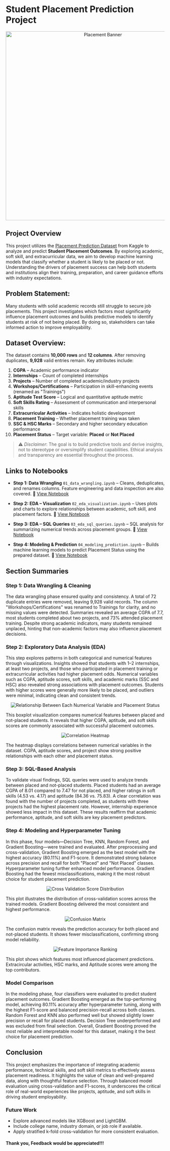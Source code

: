 # Student Placement Prediction Project

<div style="text-align: center;">
  <img src="images/Placement.png" alt="Placement Banner" width="600"/>
</div>

## Project Overview
This project utilizes the [Placement Prediction Dataset](https://www.kaggle.com/datasets/ruchikakumbhar/placement-prediction-dataset) from Kaggle to analyze and predict **Student Placement Outcomes**. By exploring academic, soft skill, and extracurricular data, we aim to develop machine learning models that classify whether a student is likely to be placed or not. Understanding the drivers of placement success can help both students and institutions align their training, preparation, and career guidance efforts with industry expectations.

## Problem Statement:
Many students with solid academic records still struggle to secure job placements. This project investigates which factors most significantly influence placement outcomes and builds predictive models to identify students at risk of not being placed. By doing so, stakeholders can take informed action to improve employability.

## Dataset Overview:
The dataset contains **10,000 rows** and **12 columns**. After removing duplicates, **9,928** valid entries remain. Key attributes include:

1. **CGPA** – Academic performance indicator
2. **Internships** – Count of completed internships
3. **Projects** – Number of completed academic/industry projects
4. **Workshops/Certifications** – Participation in skill-enhancing events (renamed as "Trainings")
5. **Aptitude Test Score** – Logical and quantitative aptitude metric
6. **Soft Skills Rating** – Assessment of communication and interpersonal skills
7. **Extracurricular Activities** – Indicates holistic development
8. **Placement Training** – Whether placement training was taken
9. **SSC & HSC Marks** – Secondary and higher secondary education performance
10. **Placement Status** – Target variable: **Placed** or **Not Placed**

> ⚠️ *Disclaimer*: The goal is to build predictive tools and derive insights, not to stereotype or oversimplify student capabilities. Ethical analysis and transparency are essential throughout the process.

## Links to Notebooks

* **Step 1: Data Wrangling**
  `01_data_wrangling.ipynb` – Cleans, deduplicates, and renames columns. Feature engineering and data inspection are also covered.
  🔗 [View Notebook](./01_data_wrangling.ipynb)

* **Step 2: EDA – Visualization**
  `02_eda_visualization.ipynb` – Uses plots and charts to explore relationships between academic, soft skill, and placement factors.
  🔗 [View Notebook](./02_eda_visualization.ipynb)

* **Step 3: EDA – SQL Queries**
  `03_eda_sql_queries.ipynb` – SQL analysis for summarizing numerical trends across placement groups.
  🔗 [View Notebook](./03_eda_sql_queries.ipynb)

* **Step 4: Modeling & Prediction**
  `04_modeling_prediction.ipynb` – Builds machine learning models to predict Placement Status using the prepared dataset.
  🔗 [View Notebook](./04_modeling_prediction.ipynb)

## Section Summaries

### Step 1: Data Wrangling & Cleaning

The data wrangling phase ensured quality and consistency. A total of 72 duplicate entries were removed, leaving 9,928 valid records. The column "Workshops/Certifications" was renamed to Trainings for clarity, and no missing values were detected. Summaries revealed an average CGPA of 7.7, most students completed about two projects, and 73% attended placement training. Despite strong academic indicators, many students remained unplaced, hinting that non-academic factors may also influence placement decisions.

### Step 2: Exploratory Data Analysis (EDA)

This step explores patterns in both categorical and numerical features through visualizations. Insights showed that students with 1–2 internships, at least two projects, and those who participated in placement training or extracurricular activities had higher placement odds. Numerical variables such as CGPA, aptitude scores, soft skills, and academic marks (SSC and HSC) also revealed strong associations with placement outcomes. Students with higher scores were generally more likely to be placed, and outliers were minimal, indicating clean and consistent trends.

<p align="center">
  <img src="images/Boxplots.png" alt="Relationship Between Each Numerical Variable and Placement Status" />
</p>

This boxplot visualization compares numerical features between placed and not-placed students. It reveals that higher CGPA, aptitude, and soft skills scores are commonly associated with successful placement outcomes.

<p align="center">
  <img src="images/Correlation_Heatmap.png" alt="Correlation Heatmap" />
</p>

The heatmap displays correlations between numerical variables in the dataset.
CGPA, aptitude scores, and project show strong positive relationships with each other and placement status.

### Step 3: SQL-Based Analysis

To validate visual findings, SQL queries were used to analyze trends between placed and not-placed students. Placed students had an average CGPA of 8.01 compared to 7.47 for not placed, and higher ratings in soft skills (4.53 vs. 4.17) and aptitude (84.36 vs. 75.83). A clear correlation was found with the number of projects completed, as students with three projects had the highest placement rate. However, internship experience showed less impact in this dataset. These results reaffirm that academic performance, aptitude, and soft skills are key placement predictors.

### Step 4: Modeling and Hyperparameter Tuning

In this phase, four models—Decision Tree, KNN, Random Forest, and Gradient Boosting—were trained and evaluated. After preprocessing and cross-validation, Gradient Boosting emerged as the best model with the highest accuracy (80.11%) and F1-score. It demonstrated strong balance across precision and recall for both "Placed" and "Not Placed" classes. Hyperparameter tuning further enhanced model performance. Gradient Boosting had the fewest misclassifications, making it the most robust choice for student placement prediction.

<p align="center">
  <img src="images/Cross_Validation_Distribution.png" alt="Cross Validation Score Distribution" />
</p>

This plot illustrates the distribution of cross-validation scores across the trained models.
Gradient Boosting delivered the most consistent and highest performance.

<p align="center">
  <img src="images/Confusion_Matrix.png" alt="Confusion Matrix" />
</p>

The confusion matrix reveals the prediction accuracy for both placed and not-placed students.
It shows fewer misclassifications, confirming strong model reliability.

<p align="center">
  <img src="images/Feature_Importance_Ranking.png" alt="Feature Importance Ranking" />
</p>

This plot shows which features most influenced placement predictions.
Extracircular activities, HSC marks, and Aptitude scores were among the top contributors.

### Model Comparison

In the modeling phase, four classifiers were evaluated to predict student placement outcomes. Gradient Boosting emerged as the top-performing model, achieving 80.11% accuracy after hyperparameter tuning, along with the highest F1-score and balanced precision-recall across both classes. Random Forest and KNN also performed well but showed slightly lower precision or recall for placed students. Decision Tree underperformed and was excluded from final selection. Overall, Gradient Boosting proved the most reliable and interpretable model for this dataset, making it the best choice for placement prediction.

## Conclusion

This project emphasizes the importance of integrating academic performance, technical skills, and soft skill metrics to effectively assess placement readiness. It highlights the value of clean and well-prepared data, along with thoughtful feature selection. Through balanced model evaluation using cross-validation and F1-scores, it underscores the critical role of real-world experiences like projects, aptitude, and soft skills in driving student employability.

### Future Work

* Explore advanced models like XGBoost and LightGBM.
* Include college name, industry domain, or job role if available.
* Apply stratified k-fold cross-validation for more consistent evaluation.

#### Thank you, Feedback would be appreciated!!!
